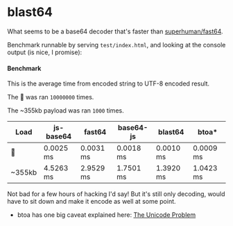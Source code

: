 # blast64

What seems to be a base64 decoder that's faster than [superhuman/fast64](https://github.com/superhuman/fast64).

Benchmark runnable by serving `test/index.html`, and looking at the console output (is nice, I promise):


#### Benchmark

This is the average time from encoded string to UTF-8 encoded result.

The 💓  was ran `10000000` times.

The ~355kb payload was ran `1000` times.

| Load   | js-base64  | fast64    | base64-js | blast64   | btoa*     |
|--------|------------|-----------|-----------|-----------|-----------|
| 💓      | 0.0025 ms  | 0.0031 ms | 0.0018 ms | 0.0010 ms | 0.0009 ms |
| ~355kb | 4.5263 ms  | 2.9529 ms | 1.7501 ms | 1.3920 ms | 1.0423 ms |

Not bad for a few hours of hacking I'd say! But it's still only decoding, would have to sit down and make it encode as well at some point.

* btoa has one big caveat explained here: [The Unicode Problem](https://developer.mozilla.org/en-US/docs/Web/API/WindowBase64/Base64_encoding_and_decoding#The_Unicode_Problem)
